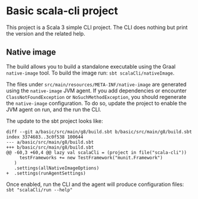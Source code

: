 # Basic scala-cli project

This project is a Scala 3 simple CLI project. The CLI does nothing but print the version and the related help.

## Native image

The build allows you to build a standalone executable using the Graal `native-image` tool. To build the image run: `sbt scalaCli/nativeImage`.

The files under `src/main/resources/META-INF/native-image` are generated using the `native-image` JVM agent. If you add dependencies or encounter `ClassNotFoundException` or `NoSuchMethodException`, you should regenerate the `native-image` configuration. To do so, update the project to enable the JVM agent on run, and the run the CLI.

The update to the sbt project looks like:

```
diff --git a/basic/src/main/g8/build.sbt b/basic/src/main/g8/build.sbt
index 3374683..3c0f538 100644
--- a/basic/src/main/g8/build.sbt
+++ b/basic/src/main/g8/build.sbt
@@ -60,3 +60,4 @@ lazy val scalaCli = (project in file("scala-cli"))
     testFrameworks += new TestFramework("munit.Framework")
   )
   .settings(allNativeImageOptions)
+  .settings(runAgentSettings)
```

Once enabled, run the CLI and the agent will produce configuration files: `sbt "scalaCli/run --help"`
